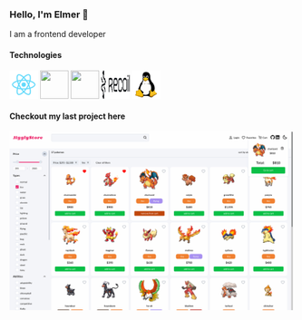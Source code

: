 ### Hello, I'm Elmer :wave:
I am a frontend developer


#### Technologies
<img
src="https://raw.githubusercontent.com/github/explore/80688e429a7d4ef2fca1e82350fe8e3517d3494d/topics/react/react.png"
width="50" 
height="50"/>
<img
src="https://camo.githubusercontent.com/92ec9eb7eeab7db4f5919e3205918918c42e6772562afb4112a2909c1aaaa875/68747470733a2f2f6173736574732e76657263656c2e636f6d2f696d6167652f75706c6f61642f76313630373535343338352f7265706f7369746f726965732f6e6578742d6a732f6e6578742d6c6f676f2e706e67"
     width="50" 
height="50"/>
<img
src="https://raw.githubusercontent.com/styled-components/brand/master/styled-components.png"
     width="50" 
height="50"/>
<img src="./images/recoil.svg" width="50" height="50"/>
<img src="https://raw.githubusercontent.com/github/explore/80688e429a7d4ef2fca1e82350fe8e3517d3494d/topics/linux/linux.png" width="50" height="50"/>


#### Checkout my last project here
[<img alt="alt_text" width="500px" src="./images/jigglystore.png" />](https://github.com/premell/pokemon_store_nextjs)
